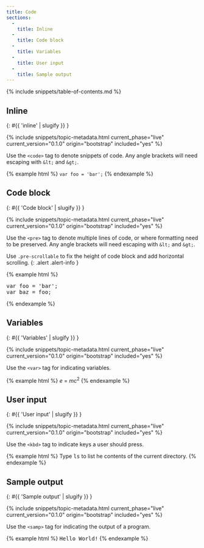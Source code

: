 ```yaml
---
title: Code
sections:
  -
    title: Inline
  -
    title: Code block
  -
    title: Variables
  -
    title: User input
  -
    title: Sample output
---
```


{% include snippets/table-of-contents.md %}

## Inline
{: #{{ 'inline' | slugify }} }

{% include snippets/topic-metadata.html current_phase="live" current_version="0.1.0" origin="bootstrap" included="yes" %}

Use the <code>&lt;code&gt;</code> tag to denote snippets of code.
Any angle brackets will need escaping with `&lt;` and `&gt;`.

{% example html %}
<code>var foo = 'bar';</code>
{% endexample %}

## Code block
{: #{{ 'Code block' | slugify }} }

{% include snippets/topic-metadata.html current_phase="live" current_version="0.1.0" origin="bootstrap" included="yes" %}

Use the <code>&lt;pre&gt;</code> tag to denote multiple lines of code, or where formatting need to be preserved.
Any angle brackets will need escaping with `&lt;` and `&gt;`.

Use `.pre-scrollable` to fix the height of code block and add horizontal scrolling.
{: .alert .alert-info }

{% example html %}
<pre>
var foo = 'bar';
var baz = foo;
</pre>
{% endexample %}

## Variables
{: #{{ 'Variables' | slugify }} }

{% include snippets/topic-metadata.html current_phase="live" current_version="0.1.0" origin="bootstrap" included="yes" %}

Use the <code>&lt;var&gt;</code> tag for indicating variables.

{% example html %}
<var>e</var> = <var>m</var><var>c</var><sup>2</sup>
{% endexample %}

## User input
{: #{{ 'User input' | slugify }} }

{% include snippets/topic-metadata.html current_phase="live" current_version="0.1.0" origin="bootstrap" included="yes" %}

Use the <code>&lt;kbd&gt;</code> tag to indicate keys a user should press.

{% example html %}
Type <kbd>ls</kbd> to list he contents of the current directory.
{% endexample %}

## Sample output
{: #{{ 'Sample output' | slugify }} }

{% include snippets/topic-metadata.html current_phase="live" current_version="0.1.0" origin="bootstrap" included="yes" %}

Use the <code>&lt;samp&gt;</code> tag for indicating the output of a program.

{% example html %}
<samp>Hello World!</samp>
{% endexample %}
